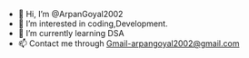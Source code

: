 - 👋 Hi, I’m @ArpanGoyal2002
- 👀 I’m interested in coding,Development.
- 🌱 I’m currently learning DSA
- 📫 Contact me through Gmail-arpangoyal2002@gmail.com

<!---
ArpanGoyal2002/ArpanGoyal2002 is a ✨ special ✨ repository because its `README.md` (this file) appears on your GitHub profile.
You can click the Preview link to take a look at your changes.
--->
